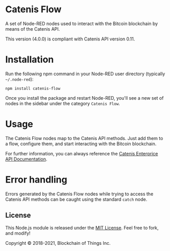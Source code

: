# Catenis Flow

A set of Node-RED nodes used to interact with the Bitcoin blockchain by means of the Catenis API.

This version (4.0.0) is compliant with Catenis API version 0.11.

# Installation

Run the following npm command in your Node-RED user directory (typically `~/.node-red`):

```shell
npm install catenis-flow
```

Once you install the package and restart Node-RED, you'll see a new set of nodes in the sidebar under the category `Catenis Flow`.

# Usage

The Catenis Flow nodes map to the Catenis API methods. Just add them to a flow, configure them, and start interacting with the Bitcoin blockchain.

For further information, you can always reference the [Catenis Enterprice API Documentation](https://catenis.com/docs/api).

# Error handling

Errors generated by the Catenis Flow nodes while trying to access the Catenis API methods can be caught using the standard `catch` node.

## License

This Node.js module is released under the [MIT License](LICENSE). Feel free to fork, and modify!

Copyright © 2018-2021, Blockchain of Things Inc.
